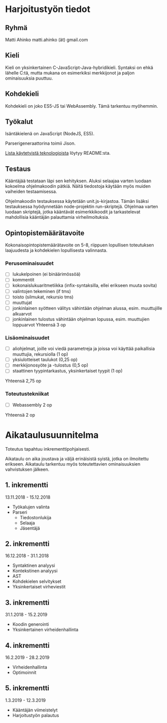 # Harjoitustyön tiedot

## Ryhmä
Matti Ahinko
matti.ahinko (ät) gmail.com

## Kieli

Kieli on yksinkertainen C-JavaScript-Java-hybridikieli. Syntaksi on ehkä lähelle
C:tä, mutta mukana on esimerkiksi merkkijonot ja paljon ominaisuuksia puuttuu.

## Kohdekieli

Kohdekieli on joko ES5-JS tai WebAssembly. Tämä tarkentuu myöhemmin.

## Työkalut

Isäntäkielenä on JavaScript (NodeJS, ES5).

Parserigeneraattorina toimii Jison.

[Lista käytetyistä teknologioista](README.md#Technologies) löytyy README:sta.

## Testaus

Kääntäjää testataan läpi sen kehityksen. Aluksi selaajaa varten luodaan kokoelma
ohjelmakoodin pätkiä. Näitä tiedostoja käytään myös muiden vaiheiden
testaamisessa.

Ohjelmakoodin testauksessa käytetään unit.js-kirjastoa. Tämän lisäksi
testauksessa hyödynnetään node-projektin run-skriptejä. Ohjelmaa varten luodaan
skriptejä, jotka kääntävät esimerkkikoodit ja tarkastelevat mahdollisia
kääntäjän palauttamia virheilmoituksia.

## Opintopistemäärätavoite

Kokonaisopintopistemäärätavoite on 5-8, riippuen lopullisen toteutuksen
laajuudesta ja kohdekielen lopullisesta valinnasta.

### Perusominaisuudet

- [ ] lukukelpoinen (ei binäärimössöä)
- [ ] kommentit
- [ ] kokonaislukuaritmetiikka (infix-syntaksilla, ellei erikseen muuta sovita)
- [ ] valintojen tekeminen (if tms)
- [ ] toisto (silmukat, rekursio tms)
- [ ] muuttujat
- [ ] jonkinlainen syötteen välitys vähintään ohjelman alussa, esim. muuttujille
   alkuarvot
- [ ] jonkinlainen tulostus vähintään ohjelman lopussa, esim. muuttujien
   loppuarvot
Yhteensä 3 op

### Lisäominaisuudet

- [ ] aliohjelmat, joille voi viedä parametreja ja joissa voi käyttää paikallisia
   muuttujia, rekursiolla (1 op)
- [ ] yksiulotteiset taulukot (0,25 op)
- [ ] merkkijonosyöte ja -tulostus (0,5 op)
- [ ] staattinen tyypintarkastus, yksinkertaiset tyypit (1 op)

Yhteensä 2,75 op

### Toteutustekniikat

- [ ] Webassembly 2 op

Yhteensä 2 op

# Aikataulusuunnitelma

Toteutus tapahtuu inkrementtipohjaisesti.

Aikataulu on aika joustava ja väljä erinäisistä syistä, jotka on ilmoitettu
erikseen. Aikataulu tarkentuu myös toteutettavien ominaisuuksien vahvistuksen
jälkeen.

## 1. inkrementti

13.11.2018 - 15.12.2018

- Työkalujen valinta
- Parseri
  - Tiedostonlukija
  - Selaaja
  - Jäsentäjä

## 2. inkrementti

16.12.2018 - 31.1.2018

- Syntaktinen analyysi
- Kontekstinen analyysi
- AST
- Kohdekielen selvitykset
- Yksinkertaiset virheviestit

## 3. inkrementti

31.1.2018 - 15.2.2019

- Koodin generointi
- Yksinkertainen virheidenhallinta

## 4. inkrementti

16.2.2019 - 28.2.2019

- Virheidenhallinta
- Optimoinnit

## 5. inkrementti

1.3.2019 - 12.3.2019

- Kääntäjän viimeistelyt
- Harjoitustyön palautus

